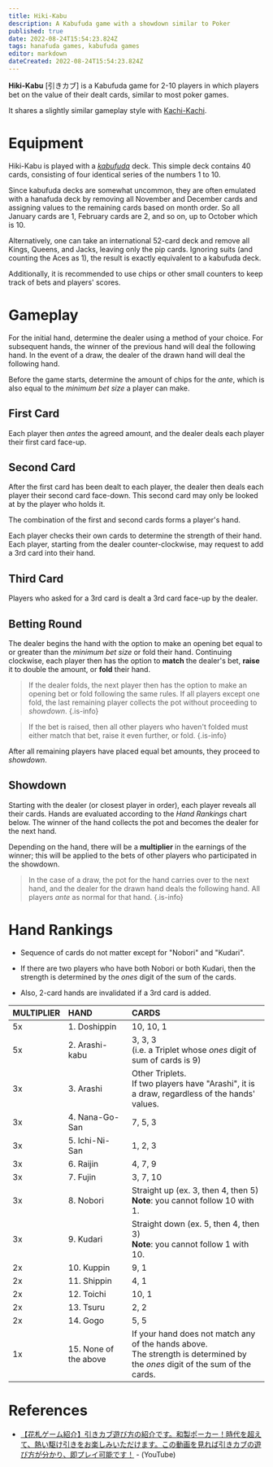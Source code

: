 ```yaml
---
title: Hiki-Kabu
description: A Kabufuda game with a showdown similar to Poker
published: true
date: 2022-08-24T15:54:23.824Z
tags: hanafuda games, kabufuda games
editor: markdown
dateCreated: 2022-08-24T15:54:23.824Z
---
```


**Hiki-Kabu** [引きカブ] is a Kabufuda game for 2-10 players in which players bet on the value of their dealt cards, similar to most poker games.

It shares a slightly similar gameplay style with [Kachi-Kachi](/en/kabufuda/games/kachi-kachi).

# Equipment
Hiki-Kabu is played with a [*kabufuda*](/en/kabufuda) deck. This simple deck contains 40 cards, consisting of four identical series of the numbers 1 to 10.

Since kabufuda decks are somewhat uncommon, they are often emulated with a hanafuda deck by removing all November and December cards and assigning values to the remaining cards based on month order. So all January cards are 1, February cards are 2, and so on, up to October which is 10.

Alternatively, one can take an international 52-card deck and remove all Kings, Queens, and Jacks, leaving only the pip cards. Ignoring suits (and counting the Aces as 1), the result is exactly equivalent to a kabufuda deck.

Additionally, it is recommended to use chips or other small counters to keep track of bets and players' scores.

# Gameplay
For the initial hand, determine the dealer using a method of your choice. For subsequent hands, the winner of the previous hand will deal the following hand. In the event of a draw, the dealer of the drawn hand will deal the following hand.

Before the game starts, determine the amount of chips for the *ante*, which is also equal to the *minimum bet size* a player can make.

## First Card

Each player then *antes* the agreed amount, and the dealer deals each player their first card face-up.

## Second Card

After the first card has been dealt to each player, the dealer then deals each player their second card face-down. This second card may only be looked at by the player who holds it. 

The combination of the first and second cards forms a player's hand.

Each player checks their own cards to determine the strength of their hand. Each player, starting from the dealer counter-clockwise, may request to add a 3rd card into their hand.

## Third Card
Players who asked for a 3rd card is dealt a 3rd card face-up by the dealer. 

## Betting Round
The dealer begins the hand with the option to make an opening bet equal to or greater than the *minimum bet size* or fold their hand. Continuing clockwise, each player then has the option to **match** the dealer's bet, **raise** it to double the amount, or **fold** their hand.

>If the dealer folds, the next player then has the option to make an opening bet or fold following the same rules. If all players except one fold, the last remaining player collects the pot without proceeding to *showdown*.
{.is-info}

>If the bet is raised, then all other players who haven't folded must either match that bet, raise it even further, or fold.
{.is-info}

After all remaining players have placed equal bet amounts, they proceed to *showdown*.

## Showdown
Starting with the dealer (or closest player in order), each player reveals all their cards. Hands are evaluated according to the *Hand Rankings* chart below. The winner of the hand collects the pot and becomes the dealer for the next hand.

Depending on the hand, there will be a **multiplier** in the earnings of the winner; this will be applied to the bets of other players who participated in the showdown.

>In the case of a draw, the pot for the hand carries over to the next hand, and the dealer for the drawn hand deals the following hand. All players *ante* as normal for that hand. 
{.is-info}
# Hand Rankings
- Sequence of cards do not matter except for "Nobori" and "Kudari".

- If there are two players who have both Nobori or both Kudari, then the strength is determined by the *ones* digit of the sum of the cards.

- Also, 2-card hands are invalidated if a 3rd card is added.

|MULTIPLIER|HAND|CARDS|
|:---|:---|:---|
|5x|1. Doshippin|10, 10, 1|
|5x|2. Arashi-kabu|3, 3, 3</br>(i.e. a Triplet whose *ones* digit of sum of cards is 9)|
|3x|3. Arashi |Other Triplets.</br>If two players have "Arashi", it is a draw, regardless of the hands' values.|
|3x|4. Nana-Go-San|7, 5, 3|
|3x|5. Ichi-Ni-San|1, 2, 3|
|3x|6. Raijin|4, 7, 9|
|3x|7. Fujin|3, 7, 10|
|3x|8. Nobori|Straight up (ex. 3, then 4, then 5)</br>**Note**: you cannot follow 10 with 1.|
|3x|9. Kudari|Straight down (ex. 5, then 4, then 3)</br>**Note**: you cannot follow 1 with 10.|
|2x|10. Kuppin|9, 1|
|2x|11. Shippin|4, 1|
|2x|12. Toichi|10, 1|
|2x|13. Tsuru|2, 2|
|2x|14. Gogo|5, 5|
|1x|15. None of the above|If your hand does not match any of the hands above.</br>The strength is determined by the *ones* digit of the sum of the cards.|


# References
- [【花札ゲーム紹介】引きカブ遊び方の紹介です。和製ポーカー！時代を超えて、熱い駆け引きをお楽しみいただけます。この動画を見れば引きカブの遊び方が分かり、即プレイ可能です！](https://www.youtube.com/watch?v=7ZK9WzjD0nM) - (YouTube)